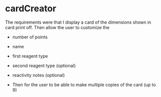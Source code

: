 # cardCreator

The requirements were that I display a card of the dimensions shown in card print off. 
Then allow the user to customize the 
- number of points
- name
- first reagent type
- second reagent type (optional)
- reactivity notes (optional)

- Then for the user to be able to make multiple copies of the card (up to 9)